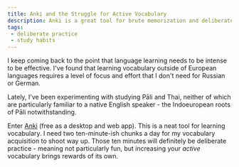 ```yaml
---
title: Anki and the Struggle for Active Vocabulary
description: Anki is a great tool for brute memorization and deliberate practice 
tags:
 - deliberate practice 
 - study habits 
--- 
```


I keep coming back to the point that language learning needs to be intense to be effective. I've found that learning vocabulary outside of European languages requires a level of focus and effort that I don't need for Russian or German. 

Lately, I've been experimenting with studying Pāli and Thai, neither of which are particularly familiar to a native English speaker - the Indoeuropean roots of Pāli notwithstanding.  

Enter <a href="https://apps.ankiweb.net" target="_blank">Anki</a> (free as a desktop and web app).  This is a neat tool for learning vocabulary. I need two ten-minute-ish chunks a day for my vocabulary acquisition to shoot way up. Those ten minutes will definitely be deliberate practice - meaning not particularly fun, but increasing your *active* vocabulary brings rewards of its own. 